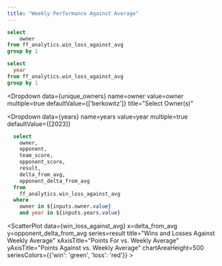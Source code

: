 ```yaml
---
title: "Weekly Performance Against Average"
---
```


```sql unique_owners
select 
    owner
from ff_analytics.win_loss_against_avg
group by 1
```

```sql years
select
  year
from ff_analytics.win_loss_against_avg
group by 1
```

<Dropdown 
  data={unique_owners} 
  name=owner 
  value=owner
  multiple=true
  defaultValue={['berkowitz']}
  title="Select Owner(s)"
  >
</Dropdown>


<Dropdown 
  data={years} 
  name=years 
  value=year 
  multiple=true
  defaultValue={[2023]}
  >
</Dropdown>

```sql win_loss_against_avg
  select
    owner,
    opponent,
    team_score,
    opponent_score,
    result,
    delta_from_avg,
    opponent_delta_from_avg
  from
    ff_analytics.win_loss_against_avg
  where
    owner in ${inputs.owner.value}
    and year in ${inputs.years.value}
```

<ScatterPlot 
    data={win_loss_against_avg} 
    x=delta_from_avg 
    y=opponent_delta_from_avg 
    series=result 
    title="Wins and Losses Against Weekly Average"
    xAxisTitle="Points For vs. Weekly Average" 
    yAxisTitle="Points Against vs. Weekly Average" 
    chartAreaHeight=500
    seriesColors={{'win': 'green', 'loss': 'red'}}
    >
    <ReferenceLine x=0 color=black hideValue=true lineType=solid lineWidth=1/>
    <ReferenceArea xMin=0 xMax=100 yMin=0 color=green label="good performance"/>
    <ReferenceArea xMin=-100 xMax=0 yMin=-100 yMax=0 color=red label="bad performance"/>
</ScatterPlot>